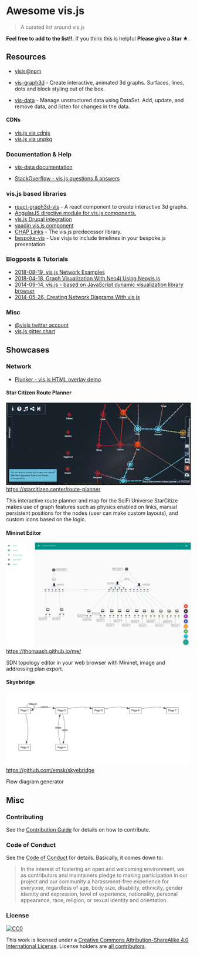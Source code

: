 # Awesome vis.js
> A curated list around vis.js

**Feel free to add to the list!!**. If you think this is helpful **Please give a Star ★**.

## Resources

- [visjs@npm](https://www.npmjs.com/org/visjs)

- [vis-graph3d](https://github.com/visjs/vis-graph3d) - Create interactive, animated 3d graphs. Surfaces, lines, dots and block styling out of the box.
- [vis-data](https://github.com/visjs/vis-data) - Manage unstructured data using DataSet. Add, update, and remove data, and listen for changes in the data.

#### CDNs

- [vis.js via cdnjs](https://cdnjs.com/libraries/vis)
- [vis.js via unpkg](https://unpkg.com/vis)

### Documentation & Help

- [vis-data documentation](https://visjs.github.io/vis-data/)

- [StackOverflow - vis.js questions & answers](https://stackoverflow.com/questions/tagged/vis.js)

### vis.js based libraries

- [react-graph3d-vis](https://github.com/auquan/react-graph3d-vis) - A react component to create interactive 3d graphs.
- [AngularJS directive module for vis.js components.](https://github.com/visjs/angular-visjs)
- [vis.js Drupal integration](https://www.drupal.org/project/visjs)
- [vaadin vis.js component](https://vaadin.com/directory/component/visjs-vaadin-component)
- [CHAP Links](https://almende.github.io/chap-links-library/) - The vis.js predecessor library.
- [bespoke-vis](https://www.npmjs.com/package/bespoke-vis) - Use visjs to include timelines in your bespoke.js presentation.

### Blogposts & Tutorials

- [2018-08-19, vis.js Network Examples](https://www.thetaranights.com/visjs-network-examples/)
- [2018-04-18, Graph Visualization With Neo4j Using Neovis.js](https://medium.com/neo4j/graph-visualization-with-neo4j-using-neovis-js-a2ecaaa7c379)
- [2014-09-14, vis.js - based on JavaScript dynamic visualization library browser](https://www.programering.com/a/MTN2YDNwATI.html)
- [2014-05-26, Creating Network Diagrams With vis.js](https://appendto.com/2017/05/creating-network-diagrams-vis-js/)

### Misc

- [@visjs twitter account](https://twitter.com/visjs)
- [vis.js gitter chart](https://gitter.im/vis-js/Lobby)

## Showcases

### Network

- [Plunker - vis.js HTML overlay demo](https://embed.plnkr.co/dznE73/)

#### Star Citizen Route Planner

![](./assets/star_citizen_route_planner.png)
https://starcitizen.center/route-planner

This interactive route planner and map for the SciFi Universe StarCitize makes use of graph features such as physics enabled on links, manual persistent positions for the nodes (user can make custom layouts), and custom icons based on the logic.

#### Mininet Editor

![Mininet Editor - Canvas](./assets/mininet_editor.png)
https://thomaash.github.io/me/

SDN topology editor in your web browser with Mininet, image and addressing plan export.

#### Skyebridge

![](https://github.com/emsk/skyebridge/raw/master/diagram.png)
https://github.com/emsk/skyebridge

Flow diagram generator

## Misc

### Contributing
See the [Contribution Guide](CONTRIBUTING.md) for details on how to contribute.

### Code of Conduct
See the [Code of Conduct](CODE-OF-CONDUCT.md) for details. Basically, it comes down to:
> In the interest of fostering an open and welcoming environment, we as
contributors and maintainers pledge to making participation in our project and
our community a harassment-free experience for everyone, regardless of age, body
size, disability, ethnicity, gender identity and expression, level of experience,
nationality, personal appearance, race, religion, or sexual identity and orientation.


### License
[![CC0](//mirrors.creativecommons.org/presskit/buttons/88x31/svg/by-sa.svg)](//creativecommons.org/licenses/by-sa/4.0/)

This work is licensed under a [Creative Commons Attribution-ShareAlike 4.0 International License](//creativecommons.org/licenses/by-sa/4.0/).
License holders are [all contributors](http://github.com/visjs/awesome-visjs/graphs/contributors).

